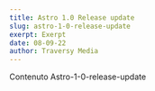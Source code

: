 ```yaml
---
title: Astro 1.0 Release update
slug: astro-1-0-release-update
exerpt: Exerpt 
date: 08-09-22
author: Traversy Media
---
```

Contenuto Astro-1-0-release-update
